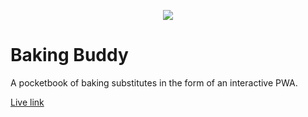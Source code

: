 <p align="center">
    <img src="bakingbuddy.gif"> 
</p>

# Baking Buddy

A pocketbook of baking substitutes in the form of an interactive PWA.

[Live link](https://bakingbuddy.netlify.app/)
